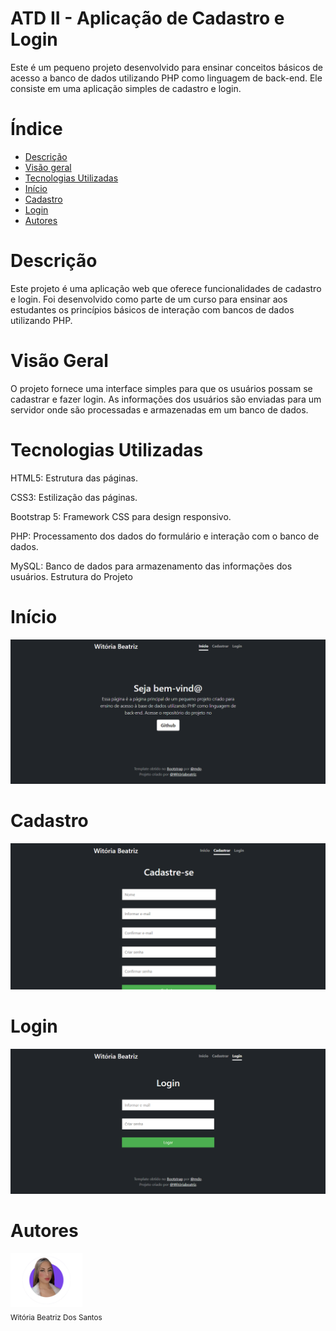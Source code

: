 # ATD II - Aplicação de Cadastro e Login
Este é um pequeno projeto desenvolvido para ensinar conceitos básicos de acesso a banco de dados utilizando PHP como linguagem de back-end. Ele consiste em uma aplicação simples de cadastro e login.

# Índice
* [Descrição](https://github.com/Witoriabeatriz/Cad-log-php?tab=readme-ov-file#descri%C3%A7%C3%A3o)
* [Visão geral](https://github.com/Witoriabeatriz/Cad-log-php?tab=readme-ov-file#vis%C3%A3o-geral)
* [Tecnologias Utilizadas](https://github.com/Witoriabeatriz/Cad-log-php?tab=readme-ov-file#tecnologias-utilizadas)
* [Início](https://github.com/Witoriabeatriz/Cad-log-php?tab=readme-ov-file#in%C3%ADcio)
* [Cadastro](https://github.com/Witoriabeatriz/Cad-log-php?tab=readme-ov-file#cadastro)
* [Login](https://github.com/Witoriabeatriz/Cad-log-php?tab=readme-ov-file#login)
* [Autores](https://github.com/Witoriabeatriz/Cad-log-php?tab=readme-ov-file#autores)

# Descrição
Este projeto é uma aplicação web que oferece funcionalidades de cadastro e login. Foi desenvolvido como parte de um curso para ensinar aos estudantes os princípios básicos de interação com bancos de dados utilizando PHP.

# Visão Geral
O projeto fornece uma interface simples para que os usuários possam se cadastrar e fazer login. As informações dos usuários são enviadas para um servidor onde são processadas e armazenadas em um banco de dados.

# Tecnologias Utilizadas
HTML5: Estrutura das páginas.

CSS3: Estilização das páginas.

Bootstrap 5: Framework CSS para design responsivo. 

PHP: Processamento dos dados do formulário e interação com o banco de dados.

MySQL: Banco de dados para armazenamento das informações dos usuários.
Estrutura do Projeto

# Início
<img src="início.png" alt="início">

# Cadastro
<img src="cadastro.png" alt="cadastro">

# Login
<img src="login.png" alt="login">

# Autores

<img loading="lazy" src="autora.jpg" width=115><br><sub>Witória Beatriz Dos Santos</sub>